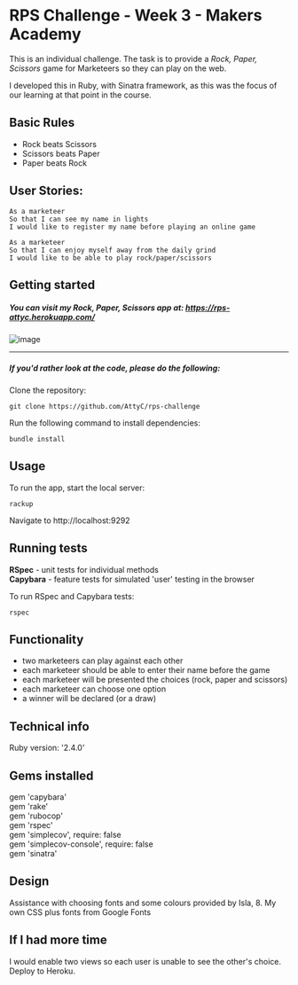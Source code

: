 # RPS Challenge - Week 3 - Makers Academy

This is an individual challenge. The task is to provide a _Rock, Paper, Scissors_ game for Marketeers so they can play on the web.  

I developed this in Ruby, with Sinatra framework, as this was the focus of our learning at that point in the course.  


## Basic Rules

- Rock beats Scissors
- Scissors beats Paper
- Paper beats Rock

## User Stories:

```
As a marketeer
So that I can see my name in lights
I would like to register my name before playing an online game

As a marketeer
So that I can enjoy myself away from the daily grind
I would like to be able to play rock/paper/scissors  
```

## Getting started

##### You can visit my Rock, Paper, Scissors app at: https://rps-attyc.herokuapp.com/

![image](https://user-images.githubusercontent.com/11736479/37111713-50bc5a68-2238-11e8-9e3b-60d42934dbb5.png)    

---  

##### If you'd rather look at the code, please do the following:

Clone the repository:
```
git clone https://github.com/AttyC/rps-challenge
```
Run the following command to install dependencies:
```
bundle install
```

## Usage
To run the app, start the local server:  

```
rackup
```
Navigate to http://localhost:9292


## Running tests
**RSpec** - unit tests for individual methods  
**Capybara** - feature tests for simulated 'user' testing in the browser

To run RSpec and Capybara tests:
```
rspec
```

## Functionality
- two marketeers can play against each other
- each marketeer should be able to enter their name before the game
- each marketeer will be presented the choices (rock, paper and scissors)
- each marketeer can choose one option
- a winner will be declared (or a draw)


## Technical info

Ruby version: '2.4.0'

## Gems installed
gem 'capybara'  
gem 'rake'  
gem 'rubocop'  
gem 'rspec'  
gem 'simplecov', require: false  
gem 'simplecov-console', require: false  
gem 'sinatra'  

## Design
 Assistance with choosing fonts and some colours provided by Isla, 8. My own CSS plus fonts from Google Fonts

## If I had more time
I would enable two views so each user is unable to see the other's choice. Deploy to Heroku.
